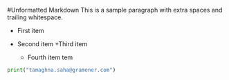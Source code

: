 #Unformatted Markdown
This is a sample paragraph with extra spaces and trailing whitespace.

- First item
- Second item
  +Third item


  - Fourth item
tem

```py
print("tamaghna.saha@gramener.com")

```
